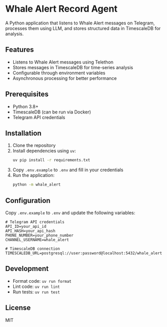 # Whale Alert Record Agent

A Python application that listens to Whale Alert messages on Telegram, processes them using LLM, and stores structured data in TimescaleDB for analysis.

## Features

- Listens to Whale Alert messages using Telethon
- Stores messages in TimescaleDB for time-series analysis
- Configurable through environment variables
- Asynchronous processing for better performance

## Prerequisites

- Python 3.8+
- TimescaleDB (can be run via Docker)
- Telegram API credentials

## Installation

1. Clone the repository
2. Install dependencies using `uv`:
   ```bash
   uv pip install -r requirements.txt
   ```
3. Copy `.env.example` to `.env` and fill in your credentials
4. Run the application:
   ```bash
   python -m whale_alert
   ```

## Configuration

Copy `.env.example` to `.env` and update the following variables:

```env
# Telegram API credentials
API_ID=your_api_id
API_HASH=your_api_hash
PHONE_NUMBER=your_phone_number
CHANNEL_USERNAME=whale_alert

# TimescaleDB connection
TIMESCALEDB_URL=postgresql://user:password@localhost:5432/whale_alert
```

## Development

- Format code: `uv run format`
- Lint code: `uv run lint`
- Run tests: `uv run test`

## License

MIT
